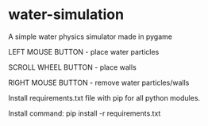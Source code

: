 # water-simulation
 A simple water physics simulator made in pygame
 
 LEFT MOUSE BUTTON - place water particles
 
 SCROLL WHEEL BUTTON - place walls

 RIGHT MOUSE BUTTON - remove water particles/walls

 Install requirements.txt file with pip for all python modules.

 Install command: pip install -r requirements.txt
